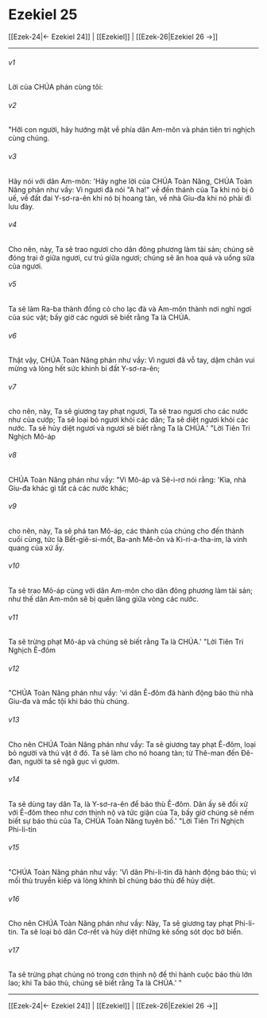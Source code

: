 # Ezekiel 25

[[Ezek-24|← Ezekiel 24]] | [[Ezekiel]] | [[Ezek-26|Ezekiel 26 →]]
***



###### v1 
Lời của CHÚA phán cùng tôi: 

###### v2 
"Hỡi con người, hãy hướng mặt về phía dân Am-môn và phán tiên tri nghịch cùng chúng. 

###### v3 
Hãy nói với dân Am-môn: 'Hãy nghe lời của CHÚA Toàn Năng, CHÚA Toàn Năng phán như vầy: Vì ngươi đã nói "A ha!" về đền thánh của Ta khi nó bị ô uế, về đất đai Y-sơ-ra-ên khi nó bị hoang tàn, về nhà Giu-đa khi nó phải đi lưu đày. 

###### v4 
Cho nên, này, Ta sẽ trao ngươi cho dân đông phương làm tài sản; chúng sẽ đóng trại ở giữa ngươi, cư trú giữa ngươi; chúng sẽ ăn hoa quả và uống sữa của ngươi. 

###### v5 
Ta sẽ làm Ra-ba thành đồng cỏ cho lạc đà và Am-môn thành nơi nghỉ ngơi của súc vật; bấy giờ các ngươi sẽ biết rằng Ta là CHÚA. 

###### v6 
Thật vậy, CHÚA Toàn Năng phán như vầy: Vì ngươi đã vỗ tay, dậm chân vui mừng và lòng hết sức khinh bỉ đất Y-sơ-ra-ên; 

###### v7 
cho nên, này, Ta sẽ giương tay phạt ngươi, Ta sẽ trao ngươi cho các nước như của cướp; Ta sẽ loại bỏ ngươi khỏi các dân; Ta sẽ diệt ngươi khỏi các nước. Ta sẽ hủy diệt ngươi và ngươi sẽ biết rằng Ta là CHÚA.' "Lời Tiên Tri Nghịch Mô-áp 

###### v8 
CHÚA Toàn Năng phán như vầy: "Vì Mô-áp và Sê-i-rơ nói rằng: 'Kìa, nhà Giu-đa khác gì tất cả các nước khác; 

###### v9 
cho nên, này, Ta sẽ phá tan Mô-áp, các thành của chúng cho đến thành cuối cùng, tức là Bết-giê-si-mốt, Ba-anh Mê-ôn và Ki-ri-a-tha-im, là vinh quang của xứ ấy. 

###### v10 
Ta sẽ trao Mô-áp cùng với dân Am-môn cho dân đông phương làm tài sản; như thế dân Am-môn sẽ bị quên lãng giữa vòng các nước. 

###### v11 
Ta sẽ trừng phạt Mô-áp và chúng sẽ biết rằng Ta là CHÚA.' "Lời Tiên Tri Nghịch Ê-đôm 

###### v12 
"CHÚA Toàn Năng phán như vầy: 'vì dân Ê-đôm đã hành động báo thù nhà Giu-đa và mắc tội khi báo thù chúng. 

###### v13 
Cho nên CHÚA Toàn Năng phán như vầy: Ta sẽ giương tay phạt Ê-đôm, loại bỏ người và thú vật ở đó. Ta sẽ làm cho nó hoang tàn; từ Thê-man đến Đê-đan, người ta sẽ ngã gục vì gươm. 

###### v14 
Ta sẽ dùng tay dân Ta, là Y-sơ-ra-ên để báo thù Ê-đôm. Dân ấy sẽ đối xử với Ê-đôm theo như cơn thịnh nộ và tức giận của Ta, bấy giờ chúng sẽ nếm biết sự báo thù của Ta, CHÚA Toàn Năng tuyên bố.' "Lời Tiên Tri Nghịch Phi-li-tin 

###### v15 
"CHÚA Toàn Năng phán như vầy: 'Vì dân Phi-li-tin đã hành động báo thù; vì mối thù truyền kiếp và lòng khinh bỉ chúng báo thù để hủy diệt. 

###### v16 
Cho nên CHÚA Toàn Năng phán như vầy: Này, Ta sẽ giương tay phạt Phi-li-tin. Ta sẽ loại bỏ dân Cơ-rết và hủy diệt những kẻ sống sót dọc bờ biển. 

###### v17 
Ta sẽ trừng phạt chúng nó trong cơn thịnh nộ để thi hành cuộc báo thù lớn lao; khi Ta báo thù, chúng sẽ biết rằng Ta là CHÚA.' "

***
[[Ezek-24|← Ezekiel 24]] | [[Ezekiel]] | [[Ezek-26|Ezekiel 26 →]]
